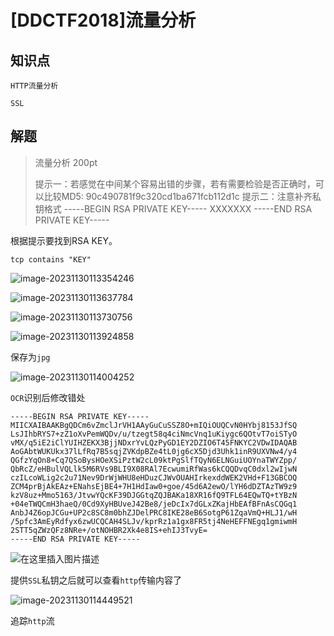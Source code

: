 # [DDCTF2018]流量分析

## 知识点

`HTTP流量分析`

`SSL`

## 解题


 > 流量分析
> 200pt
>
> 提示一：若感觉在中间某个容易出错的步骤，若有需要检验是否正确时，可以比较MD5: 90c490781f9c320cd1ba671fcb112d1c
> 提示二：注意补齐私钥格式
> -----BEGIN RSA PRIVATE KEY-----
> XXXXXXX
> -----END RSA PRIVATE KEY-----

根据提示要找到RSA KEY。

```
tcp contains "KEY"
```

![image-20231130113354246](G:/CTFWriteUp/buuctf/Misc/img/74-3.png)

![image-20231130113637784](G:/CTFWriteUp/buuctf/Misc/img/75-1.png)

![image-20231130113730756](G:/CTFWriteUp/buuctf/Misc/img/75-2.png)

![image-20231130113924858](G:/CTFWriteUp/buuctf/Misc/img/75-3.png)

保存为`jpg`

![image-20231130114004252](G:/CTFWriteUp/buuctf/Misc/img/75-4.png)

`OCR`识别后修改错处

```
-----BEGIN RSA PRIVATE KEY-----
MIICXAIBAAKBgQDCm6vZmclJrVH1AAyGuCuSSZ8O+mIQiOUQCvN0HYbj8153JfSQ
LsJIhbRYS7+zZ1oXvPemWQDv/u/tzegt58q4ciNmcVnq1uKiygc6QOtvT7oiSTyO
vMX/q5iE2iClYUIHZEKX3BjjNDxrYvLQzPyGD1EY2DZIO6T45FNKYC2VDwIDAQAB
AoGAbtWUKUkx37lLfRq7B5sqjZVKdpBZe4tL0jg6cX5Djd3Uhk1inR9UXVNw4/y4
QGfzYqOn8+Cq7QSoBysHOeXSiPztW2cL09ktPgSlfTQyN6ELNGuiUOYnaTWYZpp/
QbRcZ/eHBulVQLlk5M6RVs9BLI9X08RAl7EcwumiRfWas6kCQQDvqC0dxl2wIjwN
czILcoWLig2c2u71Nev9DrWjWHU8eHDuzCJWvOUAHIrkexddWEK2VHd+F13GBCOQ
ZCM4prBjAkEAz+ENahsEjBE4+7H1HdIaw0+goe/45d6A2ewO/lYH6dDZTAzTW9z9
kzV8uz+Mmo5163/JtvwYQcKF39DJGGtqZQJBAKa18XR16fQ9TFL64EQwTQ+tYBzN
+04eTWQCmH3haeQ/0Cd9XyHBUveJ42Be8/jeDcIx7dGLxZKajHbEAfBFnAsCQGq1
AnbJ4Z6opJCGu+UP2c8SC8m0bhZJDelPRC8IKE28eB6SotgP61ZqaVmQ+HLJ1/wH
/5pfc3AmEyRdfyx6zwUCQCAH4SLJv/kprRz1a1gx8FR5tj4NeHEFFNEgq1gmiwmH
2STT5qZWzQFz8NRe+/otNOHBR2Xk4e8IS+ehIJ3TvyE=
-----END RSA PRIVATE KEY-----
```

![在这里插入图片描述](G:/CTFWriteUp/buuctf/Misc/img/75-5.png)

提供`SSL`私钥之后就可以查看`http`传输内容了

![image-20231130114449521](G:/CTFWriteUp/buuctf/Misc/img/75-6.png)

追踪`http`流